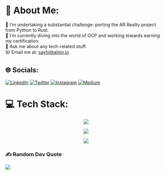 # 💫 About Me:

🔭 I'm undertaking a substantial challenge: porting the AR Realty project from Python to Rust.<br>🌱 I'm currently diving into the world of GCP and working towards earning my certification.<br>💬 Ask me about any tech-related stuff.<br>📪 Email me at: <a href="sayhi@aalmir.me">sayhi@almir.io</a>

## 🌐 Socials:

[![LinkedIn](https://img.shields.io/badge/LinkedIn-%230077B5.svg?logo=linkedin&logoColor=white)](https://linkedin.com/in/almir-redzematovic-05b734201) [![Twitter](https://img.shields.io/badge/Twitter-%231DA1F2.svg?logo=Twitter&logoColor=white)](https://twitter.com/itsaalmir) [![Instagram](https://img.shields.io/badge/Instagram-%23E4405F.svg?logo=Instagram&logoColor=white)](https://instagram.com/iamalmiir) [![Medium](https://img.shields.io/badge/Medium-12100E?logo=medium&logoColor=white)](https://medium.com/@aalmir)

# 💻 Tech Stack:
<p align="center">
  <a href="https://skillicons.dev">
    <img src="https://skillicons.dev/icons?i=mysql,planetscale,postgresql,mongodb,prisma" />
  </a>
</p>
<p align="center">
  <a href="https://skillicons.dev">
    <img src="https://skillicons.dev/icons?i=git,postman,linux,gcp,heroku,arduino" />
  </a>
</p>
<p align="center">
  <a href="https://skillicons.dev">
    <img src="https://skillicons.dev/icons?i=python,django,nextjs,react,nodejs,typescript,rust,actix,tailwindcss,md" />
  </a>
</p>

### ✍️ Random Dev Quote

![](https://quotes-github-readme.vercel.app/api?type=horizontal&theme=tokyonight)
